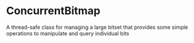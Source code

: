 # ConcurrentBitmap
A thread-safe class for managing a large bitset that provides some simple operations to manipulate and query individual bits
